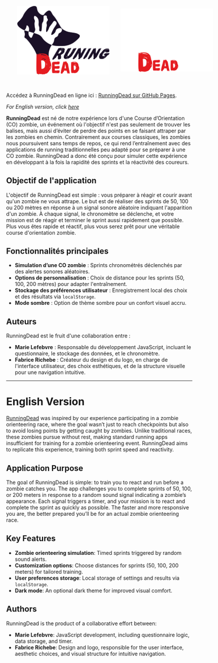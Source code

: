<div style="display: flex; align-items: center;">
    <img src="/assets/images/logoFoncee.png" alt="Logo RunningDead" width="250" id="logo" style="margin-left: 30px;" />
    <img src="/assets/images/logoClair.png" alt="Logo RunningDead" width="250" id="logo" style="margin-left: 30px;" />
</div>
<br/>
<br/>

Accédez à RunningDead en ligne ici : [RunningDead sur GitHub Pages](https://marielef291.github.io/RunningDead/).

*For English version, click [here](#english-version)*

**RunningDead** est né de notre expérience lors d'une Course d’Orientation (CO) zombie, un événement où l'objectif n'est pas seulement de trouver les balises, mais aussi d’éviter de perdre des points en se faisant attraper par les zombies en chemin. Contrairement aux courses classiques, les zombies nous poursuivent sans temps de repos, ce qui rend l’entraînement avec des applications de running traditionnelles peu adapté pour se préparer à une CO zombie. RunningDead a donc été conçu pour simuler cette expérience en développant à la fois la rapidité des sprints et la réactivité des coureurs.

## Objectif de l'application

L'objectif de RunningDead est simple : vous préparer à réagir et courir avant qu'un zombie ne vous attrape. Le but est de réaliser des sprints de 50, 100 ou 200 mètres en réponse à un signal sonore aléatoire indiquant l'apparition d'un zombie. À chaque signal, le chronomètre se déclenche, et votre mission est de réagir et terminer le sprint aussi rapidement que possible. Plus vous êtes rapide et réactif, plus vous serez prêt pour une véritable course d'orientation zombie.

## Fonctionnalités principales

- **Simulation d’une CO zombie** : Sprints chronométrés déclenchés par des alertes sonores aléatoires.
- **Options de personnalisation** : Choix de distance pour les sprints (50, 100, 200 mètres) pour adapter l'entraînement.
- **Stockage des préférences utilisateur** : Enregistrement local des choix et des résultats via `localStorage`.
- **Mode sombre** : Option de thème sombre pour un confort visuel accru.

## Auteurs

RunningDead est le fruit d'une collaboration entre :

- **Marie Lefebvre** : Responsable du développement JavaScript, incluant le questionnaire, le stockage des données, et le chronomètre.
- **Fabrice Richebe** : Créateur du design et du logo, en charge de l'interface utilisateur, des choix esthétiques, et de la structure visuelle pour une navigation intuitive.

---

# English Version

[RunningDead](https://marielef291.github.io/RunningDead/) was inspired by our experience participating in a zombie orienteering race, where the goal wasn’t just to reach checkpoints but also to avoid losing points by getting caught by zombies. Unlike traditional races, these zombies pursue without rest, making standard running apps insufficient for training for a zombie orienteering event. RunningDead aims to replicate this experience, training both sprint speed and reactivity.

## Application Purpose

The goal of RunningDead is simple: to train you to react and run before a zombie catches you. The app challenges you to complete sprints of 50, 100, or 200 meters in response to a random sound signal indicating a zombie’s appearance. Each signal triggers a timer, and your mission is to react and complete the sprint as quickly as possible. The faster and more responsive you are, the better prepared you’ll be for an actual zombie orienteering race.

## Key Features

- **Zombie orienteering simulation**: Timed sprints triggered by random sound alerts.
- **Customization options**: Choose distances for sprints (50, 100, 200 meters) for tailored training.
- **User preferences storage**: Local storage of settings and results via `localStorage`.
- **Dark mode**: An optional dark theme for improved visual comfort.

## Authors

RunningDead is the product of a collaborative effort between:

- **Marie Lefebvre**: JavaScript development, including questionnaire logic, data storage, and timer.
- **Fabrice Richebe**: Design and logo, responsible for the user interface, aesthetic choices, and visual structure for intuitive navigation.
